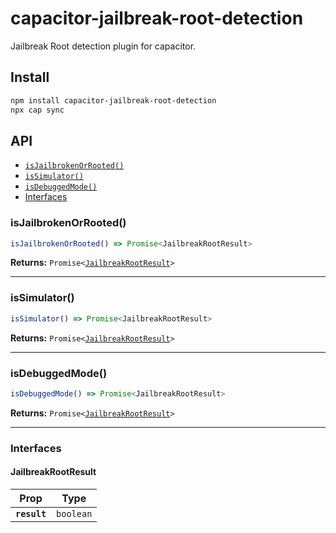 # capacitor-jailbreak-root-detection

Jailbreak Root detection plugin for capacitor.

## Install

```bash
npm install capacitor-jailbreak-root-detection
npx cap sync
```

## API

<docgen-index>

* [`isJailbrokenOrRooted()`](#isjailbrokenorrooted)
* [`isSimulator()`](#issimulator)
* [`isDebuggedMode()`](#isdebuggedmode)
* [Interfaces](#interfaces)

</docgen-index>

<docgen-api>
<!--Update the source file JSDoc comments and rerun docgen to update the docs below-->

### isJailbrokenOrRooted()

```typescript
isJailbrokenOrRooted() => Promise<JailbreakRootResult>
```

**Returns:** <code>Promise&lt;<a href="#jailbreakrootresult">JailbreakRootResult</a>&gt;</code>

--------------------


### isSimulator()

```typescript
isSimulator() => Promise<JailbreakRootResult>
```

**Returns:** <code>Promise&lt;<a href="#jailbreakrootresult">JailbreakRootResult</a>&gt;</code>

--------------------


### isDebuggedMode()

```typescript
isDebuggedMode() => Promise<JailbreakRootResult>
```

**Returns:** <code>Promise&lt;<a href="#jailbreakrootresult">JailbreakRootResult</a>&gt;</code>

--------------------


### Interfaces


#### JailbreakRootResult

| Prop         | Type                 |
| ------------ | -------------------- |
| **`result`** | <code>boolean</code> |

</docgen-api>
